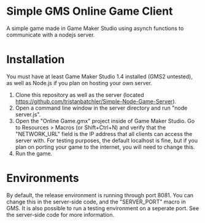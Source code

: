 # Simple GMS Online Game Client
A simple game made in Game Maker Studio using asynch functions to communicate with a nodejs server.

# Installation
You must have at least Game Maker Studio 1.4 installed (GMS2 untested), as well as Node.js if you plan on hosting your own server.

1. Clone this repository as well as the server (located https://github.com/tristanbatchler/Simple-Node-Game-Server).
2. Open a command line window in the server directory and run "node server.js".
3. Open the "Online Game.gmx" project inside of Game Maker Studio. Go to Resources > Macros (or Shift+Ctrl+N) and verify that the "NETWORK_URL" field is the IP address that all clients can access the server with. For testing purposes, the default localhost is fine, but if you plan on porting your game to the internet, you will need to change this.
4. Run the game.

# Environments
By default, the release environment is running through port 8081. You can change this in the server-side code, and the "SERVER_PORT" macro in GMS. It is also possible to run a testing environment on a seperate port. See the server-side code for more information.

